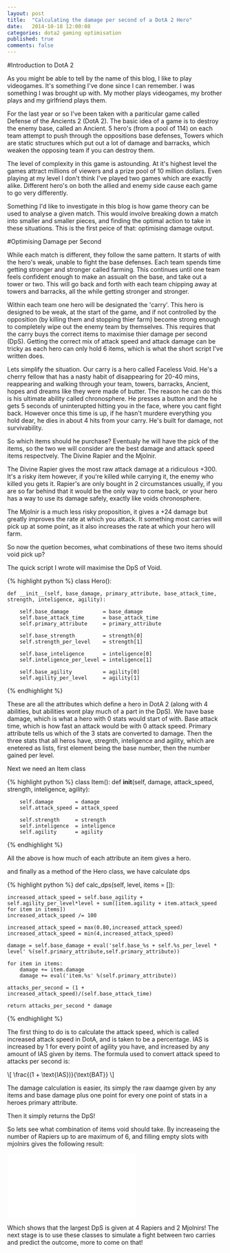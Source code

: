 ```yaml
---
layout: post
title:  "Calculating the damage per second of a DotA 2 Hero"
date:   2014-10-18 12:00:08
categories: dota2 gaming optimisation
published: true 
comments: false
---
```


#Introduction to DotA 2

As you might be able to tell by the name of this blog, I like to play videogames.
It's something I've done since I can remember. I was something I was brought up with. 
My mother plays videogames, my brother plays and my girlfriend plays them.

For the last year or so I've been taken with a pariticular game called Defense of the Ancients 2 (DotA 2).
The basic idea of a game is to destroy the enemy base, called an Ancient. 
5 hero's (from a pool of 114) on each team attempt to push through the oppositions base defenses, Towers which are static structures which put out a lot of damage  and barracks, which weaken the opposing team if you can destroy them.

The level of complexity in this game is astounding.
At it's highest level the games attract millions of viewers and a prize pool of 10 million dollars.
Even playing at my level I don't think I've played two games which are exactly alike.
Different hero's on both the allied and enemy side cause each game to go very differently.

Something I'd like to investigate in this blog is how game theory can be used to analyse a given match. 
This would involve breaking down a match into smaller and smaller pieces, and finding the optimal action to take in these situations.
This is the first peice of that: optimising damage output.

#Optimising Damage per Second

While each match is different, they follow the same pattern.
It starts of with the hero's weak, unable to fight the base defenses.
Each team spends time getting stronger and stronger called farming.
This continues until one team feels confident enough to make an assualt on the base, and take out a tower or two. 
This will go back and forth with each team chipping away at towers and barracks, all the while getting stronger and stronger.

Within each team one hero will be designated the 'carry'.
This hero is designed to be weak, at the start of the game, and if not controlled by the opposition (by killing them and stopping thier farm) become strong enough to completely wipe out the enemy team by themselves.
This requires that the carry buys the correct items to maximise thier damage per second (DpS).
Getting the correct mix of attack speed and attack damage can be tricky as each hero can only hold 6 items, which is what the short script I've written does. 


Lets simplify the situation. Our carry is a hero called Faceless Void. 
He's a cherry fellow that has a nasty habit of disappearing for 20-40 mins, reappearing and walking through your team, towers, barracks, Ancient, hopes and dreams like they were made of butter.
The reason he can do this is his ultimate ability called chronosphere.
He presses a button and the he gets 5 seconds of uninterupted hitting you in the face, where you cant fight back.
However once this time is up, if he hasn't murdere everything you hold dear, he dies in about 4 hits from your carry.
He's built for damage, not survivability.

So which items should he purchase? Eventualy he will have the pick of the items, so the two we will consider are the best damage and attack speed items respectvely. The Divine Rapier and the Mjolnir.

The Divine Rapier gives the most raw attack damage at a ridiculous +300.
It's a risky item however, if you're killed while carrying it, the enemy who killed you gets it.
Rapier's are only bought in 2 circumstances usually, if you are so far behind that it would be the only way to come back, or your hero has a way to use its damage safely, exactly like voids chronosphere.

The Mjolnir is a much less risky proposition, it gives a +24 damage but greatly improves the rate at which you attack. 
It something most carries will pick up at some point, as it also increases the rate at which your hero will farm.

So now the quetion becomes, what combinations of these two items should void pick up?

The quick script I wrote will maximise the DpS of Void.

{% highlight python %}
class Hero():
     
    def __init__(self, base_damage, primary_attribute, base_attack_time, strength, inteligence, agility):
        
        self.base_damage           = base_damage
        self.base_attack_time      = base_attack_time
        self.primary_attribute     = primary_attribute
        
        self.base_strength         = strength[0]
        self.strength_per_level    = strength[1]
        
        self.base_inteligence      = inteligence[0]
        self.inteligence_per_level = inteligence[1]
        
        self.base_agility          = agility[0]
        self.agility_per_level     = agility[1]
{% endhighlight %}


These are all the attributes which define a hero in DotA 2 (along with 4 abilities, but abilities wont play much of a part in the DpS).
We have base damage, which is what a hero with 0 stats would start of with.
Base attack time, which is how fast an attack would be with 0 attack speed.
Primary attribute tells us which of the 3 stats are converted to damage.
Then the three stats that all heros have, stregnth, inteligence and agility, which are enetered as lists, first element being the base number, then the number gained per level.

Next we need an Item class


{% highlight python %}
class Item():
    def __init__(self, damage, attack_speed, strength, inteligence, agility):
        
        self.damage       = damage
        self.attack_speed = attack_speed
        
        self.strength     = strength
        self.inteligence  = inteligence
        self.agility      = agility
{% endhighlight %}

All the above is how much of each attribute an item gives a hero.

and finally as a method of the Hero class, we have calculate dps

{% highlight python %}
def calc_dps(self, level, items = []):
         
    increased_attack_speed = self.base_agility + self.agility_per_level*level + sum([item.agility + item.attack_speed for item in items])
    increased_attack_speed /= 100 
    
    increased_attack_speed = max(0.80,increased_attack_speed)
    increased_attack_speed = min(4,increased_attack_speed) 
    
    damage = self.base_damage + eval('self.base_%s + self.%s_per_level * level' %(self.primary_attribute,self.primary_attribute))
    
    for item in items:
        damage += item.damage
        damage += eval('item.%s' %(self.primary_attribute))
        
    attacks_per_second = (1 + increased_attack_speed)/(self.base_attack_time)
    
    return attacks_per_second * damage
{% endhighlight %}

The first thing to do is to calculate the attack speed, which is called increased attack speed in DotA, and is taken to be a percentage.
IAS is increased by 1 for every point of agility you have, and increased by any amount of IAS given by items.
The formula used to convert attack speed to attacks per second is: 

\\[ \\frac{(1 + \text{IAS})}{\text{BAT}} \\]

The damage calculation is easier, its simply the raw daamge given by any items and base damage plus one point for every one point of stats in a heroes primary attribute.

Then it simply returns the DpS!

So lets see what combination of items void should take. By increaseing the number of Rapiers up to are maximum of 6, and filling empty slots with mjolnirs gives the following result:

![](/gamingtheorist/_assets/images/fvoid.pdf)

Which shows that the largest DpS is given at 4 Rapiers and 2 Mjolnirs!
The next stage is to use these classes to simulate a fight between two carries and predict the outcome, more to come on that! 
